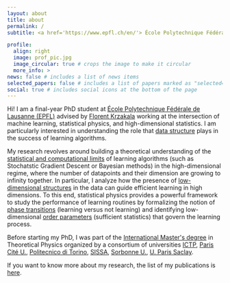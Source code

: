 ```yaml
---
layout: about
title: about
permalink: /
subtitle: <a href='https://www.epfl.ch/en/'> École Polytechnique Fédérale de Lausanne (EPFL) </a>. 

profile:
  align: right
  image: prof_pic.jpg
  image_circular: true # crops the image to make it circular
  more_info: >
news: false # includes a list of news items
selected_papers: false # includes a list of papers marked as "selected={true}"
social: true # includes social icons at the bottom of the page
---
```

Hi! I am a final-year PhD student at [École Polytechnique Fédérale de Lausanne (EPFL)](https://www.epfl.ch/en/) advised by [Florent Krzakala](https://florentkrzakala.com]) working at the intersection of machine learning, statistical physics, and high-dimensional statistics. I am particularly interested in understanding the role that <u> data structure</u> plays in the success of learning algorithms.

My research revolves around building a theoretical understanding of the <u>statistical and computational limits</u> of learning algorithms (such as Stochatstic Gradient Descent or Bayesian methods) in the high-dimensional regime, where the number of datapoints and their dimension are growing to infinity together. 
In particular, I analyze how the presence of <u>low-dimensional structures</u> in the data can guide efficient learning in high dimensions.
To this end, statistical physics provides a powerful framework to study the performance of learning routines by formalizing the notion of <u>phase transitions</u> (learning versus not learning) and identifying low-dimensional <u>order parameters</u> (sufficient statistics) that govern the learning process.

Before starting my PhD, I was part of the [International Master's degree](http://www.pcs.polito.it/presentation) in Theoretical Physics organized by a consortium of universities [ICTP](https://www.ictp.it), [Paris Cité U.](https://u-paris.fr/en/), [Politecnico di Torino](https://www.polito.it/en), [SISSA](https://www.sissa.it), [Sorbonne U.](https://www.sorbonne-universite.fr/en), [U. Paris Saclay](https://www.universite-paris-saclay.fr/en).

If you want to know more about my research, the list of my publications is [here](/publications).